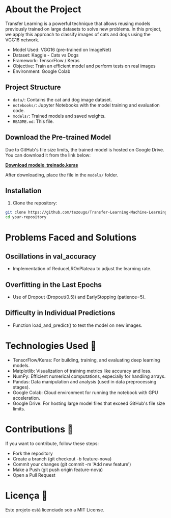 # About the Project
Transfer Learning is a powerful technique that allows reusing models previously trained on large datasets to solve new problems. In this project, we apply this approach to classify images of cats and dogs using the VGG16 network.

- Model Used: VGG16 (pre-trained on ImageNet)
- Dataset: Kaggle - Cats vs Dogs
- Framework: TensorFlow / Keras
- Objective: Train an efficient model and perform tests on real images
- Environment: Google Colab

## Project Structure

- `data/`: Contains the cat and dog image dataset.
- `notebooks/`: Jupyter Notebooks with the model training and evaluation code.
- `models/`: Trained models and saved weights.
- `README.md`: This file.

## Download the Pre-trained Model

Due to GitHub's file size limits, the trained model is hosted on Google Drive. You can download it from the link below:

**[Download modelo_treinado.keras](https://drive.google.com/file/d/1dJ1l0xfFzXnR-7zjWKbD71WM8tGxVQQ6/view?usp=sharing)**

After downloading, place the file in the `models/` folder.

## Installation

1. Clone the repository:

```bash
git clone https://github.com/tezougo/Transfer-Learning-Machine-Learning-Bootcamp.git
cd your-repository
```

# Problems Faced and Solutions

## Oscillations in val_accuracy

- Implementation of ReduceLROnPlateau to adjust the learning rate.

## Overfitting in the Last Epochs

- Use of Dropout (Dropout(0.5)) and EarlyStopping (patience=5).

## Difficulty in Individual Predictions

- Function load_and_predict() to test the model on new images.

# Technologies Used 🚀
- TensorFlow/Keras: For building, training, and evaluating deep learning models.
- Matplotlib: Visualization of training metrics like accuracy and loss.
- NumPy: Efficient numerical computations, especially for handling arrays.
- Pandas: Data manipulation and analysis (used in data preprocessing stages).
- Google Colab: Cloud environment for running the notebook with GPU acceleration.
- Google Drive: For hosting large model files that exceed GitHub's file size limits.

# Contributions 🤝
If you want to contribute, follow these steps:

- Fork the repository
- Create a branch (git checkout -b feature-nova)
- Commit your changes (git commit -m 'Add new feature')
- Make a Push (git push origin feature-nova)
- Open a Pull Request

# Licença 📜
Este projeto está licenciado sob a MIT License.

